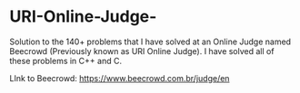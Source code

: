 # URI-Online-Judge-
Solution to the 140+ problems that I have solved at an Online Judge named Beecrowd (Previously known as URI Online Judge). I have solved all of these problems in C++ and C.

LInk to Beecrowd: https://www.beecrowd.com.br/judge/en
